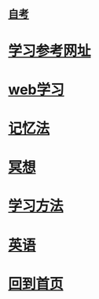 



##  [**自考**](./selfEducation/index.md)


#  [**学习参考网址**](./study.web.md)




#  [**web学习**](.././web/index.md)


#  [**记忆法**](./memoryPath/memory.md)

#  [**冥想**](./meditation/info.md)

#  [**学习方法**](./method/studyInfo.md)

#  [**英语**](./English/index.md)







# [回到首页](./../README.md)